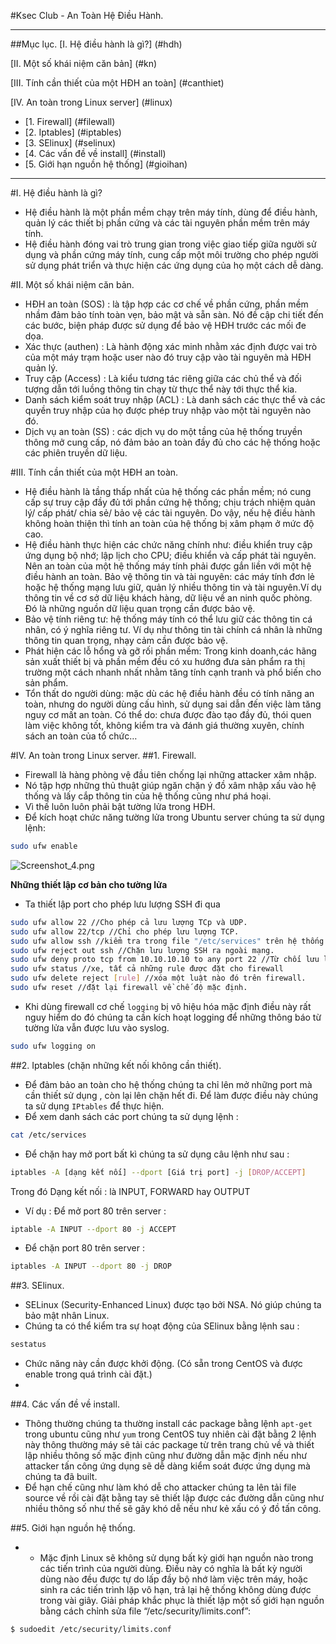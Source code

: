 #Ksec Club - An Toàn Hệ Điều Hành.

****

##Mục lục.
[I. Hệ điều hành là gì?] (#hdh)

[II. Một số khái niệm căn bản] (#kn)

[III. Tính cần thiết của một HĐH an toàn] (#canthiet)

[IV. An toàn trong Linux server] (#linux)
 <ul>
 <li>[1. Firewall] (#filewall)</li>
 <li>[2. Iptables] (#iptables)</li>
 <li>[3. SElinux] (#selinux)</li>
 <li>[4. Các vấn đề về install] (#install)</li>
 <li>[5. Giới hạn nguồn hệ thống] (#gioihan)</li>
 </ul>

****
<a name="hdh"></a>
#I. Hệ điều hành là gì?

- Hệ điều hành là một phần mềm chạy trên máy tính, dùng để điều hành, quản lý các thiết bị phần cứng và các tài nguyên phần mềm trên máy tính.
- Hệ điều hành đóng vai trò trung gian trong việc giao tiếp giữa người sử dụng và phần cứng máy tính, cung cấp một môi trường cho phép người sử dụng phát triển và thực hiện các ứng dụng của họ một cách dễ dàng.

<a name="kn"></a>
#II. Một số khái niệm căn bản.

- HĐH an toàn (SOS) : là tập hợp các cơ chế về phần cứng, phần mềm nhầm đảm bảo tính toàn vẹn, bảo mật và sẵn sàn. Nó đề cập chi tiết đến các bước, biện pháp được sử dụng để bảo vệ HĐH trước các mối đe dọa.
- Xác thực (authen) : Là hành động xác minh nhằm xác định được vai trò của một máy trạm hoặc user nào đó truy cập vào tài nguyên mà HĐH quản lý.
- Truy cập (Access) : Là kiểu tương tác riêng giữa các chủ thể và đối tượng dẫn tới luồng thông tin chạy từ thực thể này tới thực thể kia.
- Danh sách kiểm soát truy nhập (ACL) : Là danh sách các thực thể và các quyền truy nhập của họ được phép truy nhập vào một tài nguyên nào đó.
- Dịch vụ an toàn (SS) : các dịch vụ do một tầng của hệ thống truyền thông mở cung cấp, nó đảm bảo an toàn đầy đủ cho các hệ thống hoặc các phiên truyền dữ liệu.

<a name="canthiet"></a>
#III. Tính cần thiết của một HĐH an toàn.

- Hệ điều hành là tầng thấp nhất của hệ thống các phần mềm; nó cung cấp sự truy cập đầy đủ tới phần cứng hệ thống; chịu trách nhiệm quản lý/ cấp phát/ chia sẻ/ bảo vệ các tài nguyên. Do vậy, nếu hệ điều hành không hoàn thiện thì tính an toàn của hệ thống bị xâm phạm ở mức độ cao.
- Hệ điều hành thực hiện các chức năng chính như: điều khiển truy cập ứng dụng bộ nhớ; lập lịch cho CPU; điều khiển và cấp phát tài nguyên. Nên an toàn của một hệ thống máy tính phải được gắn liền với một hệ điều hành an toàn.
Bảo vệ thông tin và tài nguyên: các máy tính đơn lẻ hoặc hệ thống mạng lưu giữ, quản lý nhiều thông tin và tài nguyên.Ví dụ thông tin về cơ sở dữ liệu khách hàng, dữ liệu về an ninh quốc phòng. Đó là những nguồn dữ liệu quan trọng cần được bảo vệ.
- Bảo vệ tính riêng tư: hệ thống máy tính có thể lưu giữ các thông tin cá nhân, có ý nghĩa riêng tư. Ví dụ như thông tin tài chính cá nhân là những thông tin quan trọng, nhạy cảm cần được bảo vệ.
- Phát hiện các lỗ hổng và gỡ rối phần mềm: Trong kinh doanh,các hãng sản xuất thiết bị và phần mềm đều có xu hướng đưa sản phẩm ra thị trường một cách nhanh nhất nhằm tăng tính cạnh tranh và phổ biến cho sản phẩm.
- Tổn thất do người dùng: mặc dù các hệ điều hành đều có tính năng an toàn, nhưng do người dùng cấu hình, sử dụng sai dẫn đến việc làm tăng nguy cơ mất an toàn. Có thể do: chưa được đào tạo đầy đủ, thói quen làm việc không tốt, không kiểm tra và đánh giá thường xuyên, chính sách an toàn của tổ chức…

<a name="linux"></a>
#IV. An toàn trong Linux server.
<a name="firewall"></a>
##1. Firewall.

- Firewall là hàng phòng vệ đầu tiên chống lại những attacker xâm nhập.
- Nó tập hợp những thủ thuật giúp ngăn chặn ý đồ xâm nhập xấu vào hệ thống và lấy cắp thông tin của hệ thống cũng như phá hoại.
- Vì thế luôn luôn phải bật tường lửa trong HĐH.
- Để kích hoạt chức năng tường lửa trong Ubuntu server chúng ta sử dụng lệnh:

```sh
sudo ufw enable
```

![Screenshot_4.png](http://www.upsieutoc.com/images/2016/06/29/Screenshot_4.png)

**Những thiết lập cơ bản cho tường lửa**

-  Ta thiết lập port cho phép lưu lượng SSH đi qua

```sh
sudo ufw allow 22 //Cho phép cả lưu lượng TCp và UDP.
sudo ufw allow 22/tcp //Chỉ cho phép lưu lượng TCP.
sudo ufw allow ssh //kiểm tra trong file "/etc/services" trên hệ thống SSH yêu cầu cho enable nó.
sudo ufw reject out ssh //Chặn lưu lượng SSH ra ngoài mạng.
sudo ufw deny proto tcp from 10.10.10.10 to any port 22 //Từ chối lưu lượng tcp từ địa chỉ này đến port 22 trên máy cục bộ.
sudo ufw status //xe, tất cả những rule được đặt cho firewall
sudo ufw delete reject [rule] //xóa một luật nào đó trên firewall.
sudo ufw reset //đặt lại firewall về chế độ mặc định.
```

- Khi dùng firewall cơ chế `logging` bị vô hiệu hóa mặc định điều này rất nguy hiểm do đó chúng ta cần kích hoạt logging để những thông báo từ tường lửa vẫn được lưu vào syslog.

```sh
sudo ufw logging on
```
<a name="iptables"></a>
##2. Iptables (chặn những kết nối không cần thiết).

- Để đảm bảo an toàn cho hệ thống chúng ta chỉ lên mở những port mà cần thiết sử dụng , còn lại lên chặn hết đi. Để làm được điều này chúng ta sử dụng `IPtables` để thực hiện.
- Để xem danh sách các port chúng ta sử dụng lệnh :

```sh
cat /etc/services
```

- Để chặn hay mở port bất kì chúng ta sử dụng câu lệnh như sau :

```sh
iptables -A [dạng kết nối] --dport [Giá trị port] -j [DROP/ACCEPT]
```

Trong đó
	Dạng kết nối : là INPUT, FORWARD hay OUTPUT
- Ví dụ : Để mở port 80 trên server :

```sh
iptable -A INPUT --dport 80 -j ACCEPT
```

- Để chặn port 80 trên server :

```sh
iptables -A INPUT --dport 80 -j DROP
```
<a name="selinux"></a>
##3. SElinux.

- SELinux (Security-Enhanced Linux) được tạo bởi NSA. Nó giúp chúng ta bảo mật nhân Linux.
- Chúng ta có thể kiểm tra sự hoạt động của SElinux bằng lệnh sau :

```sh
sestatus
```
- Chức năng này cần được khởi động. (Có sẵn trong CentOS và được enable trong quá trình cài đặt.)
- 
<a name="install"></a>
##4. Các vấn đề về install.

- Thông thường chúng ta thường install các package bằng lệnh `apt-get` trong ubuntu cũng như `yum` trong CentOS tuy nhiên cài đặt bằng 2 lệnh này thông thường máy sẽ tải các package từ trên trang chủ về và thiết lập nhiều thông số mặc định cũng như đường dẫn mặc định nếu như attacker tấn công ứng dụng sẽ dễ dàng kiểm soát được ứng dụng mà chúng ta đã built.
- Để hạn chế cũng như làm khó dễ cho attacker chúng ta lên tải file source về rồi cài đặt bằng tay sẽ thiết lập được các đường dẫn cũng như nhiều thông số như thế sẽ gây khó dễ nếu như kẻ xấu có ý đồ tấn công.

<a name="gioihan"></a>
##5. Giới hạn nguồn hệ thống.

- - Mặc định Linux sẽ không sử dụng bất kỳ giới hạn nguồn nào trong các tiến trình của người dùng. Điều này có nghĩa là bất kỳ người dùng nào đều được tự do lấp đầy bộ nhớ làm việc trên máy, hoặc sinh ra các tiến trình lặp vô hạn, trả lại hệ thống không dùng được trong vài giây. Giải pháp khắc phục là thiết lập một số giới hạn nguồn bằng cách chỉnh sửa file “/etc/security/limits.conf”:

```sh
$ sudoedit /etc/security/limits.conf 
```